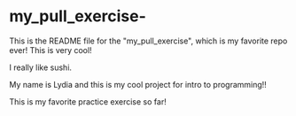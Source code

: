 # my_pull_exercise-

This is the README file for the "my_pull_exercise", which is my favorite repo ever! This is very cool! 

I really like sushi.

My name is Lydia and this is my cool project for intro to programming!!

This is my favorite practice exercise so far!
